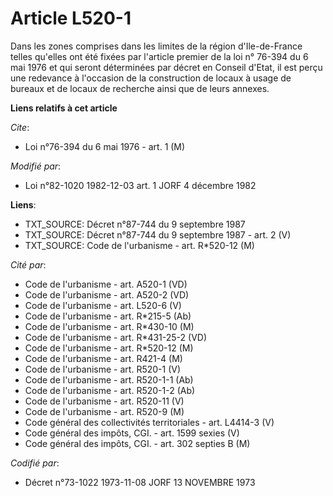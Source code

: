 # Article L520-1

Dans les zones comprises dans les limites de la région d'Ile-de-France telles qu'elles ont été fixées par l'article premier
de la loi n° 76-394 du 6 mai 1976 et qui seront déterminées par décret en Conseil d'Etat, il est perçu une redevance à
l'occasion de la construction de locaux à usage de bureaux et de locaux de recherche ainsi que de leurs annexes.

**Liens relatifs à cet article**

_Cite_:

  - Loi n°76-394 du 6 mai 1976 - art. 1 (M)

_Modifié par_:

  - Loi n°82-1020 1982-12-03 art. 1 JORF 4 décembre 1982

**Liens**:

  - TXT_SOURCE: Décret n°87-744 du 9 septembre 1987
  - TXT_SOURCE: Décret n°87-744 du 9 septembre 1987 - art. 2 (V)
  - TXT_SOURCE: Code de l'urbanisme - art. R*520-12 (M)

_Cité par_:

  - Code de l'urbanisme - art. A520-1 (VD)
  - Code de l'urbanisme - art. A520-2 (VD)
  - Code de l'urbanisme - art. L520-6 (V)
  - Code de l'urbanisme - art. R*215-5 (Ab)
  - Code de l'urbanisme - art. R*430-10 (M)
  - Code de l'urbanisme - art. R*431-25-2 (VD)
  - Code de l'urbanisme - art. R*520-12 (M)
  - Code de l'urbanisme - art. R421-4 (M)
  - Code de l'urbanisme - art. R520-1 (V)
  - Code de l'urbanisme - art. R520-1-1 (Ab)
  - Code de l'urbanisme - art. R520-1-2 (Ab)
  - Code de l'urbanisme - art. R520-11 (V)
  - Code de l'urbanisme - art. R520-9 (M)
  - Code général des collectivités territoriales - art. L4414-3 (V)
  - Code général des impôts, CGI. - art. 1599 sexies (V)
  - Code général des impôts, CGI. - art. 302 septies B (M)

_Codifié par_:

  - Décret n°73-1022 1973-11-08 JORF 13 NOVEMBRE 1973
